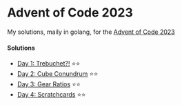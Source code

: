 # Advent of Code 2023

My solutions, maily in golang, for the [Advent of Code 2023](https://adventofcode.com/2023)


#### Solutions
- [Day 1: Trebuchet?!](day01/README.md) ⭐⭐
- [Day 2: Cube Conundrum](day02/README.md) ⭐⭐
- [Day 3: Gear Ratios](day03/README.md) ⭐⭐
- [Day 4: Scratchcards](day04/README.md) ⭐⭐
<!--
- [Day 5: Supply Stacks](day05/README.md)
- [Day 6: Tuning Trouble](day06/README.md)
- [Day 7: No Space Left On Device](day07/README.md)
-->

